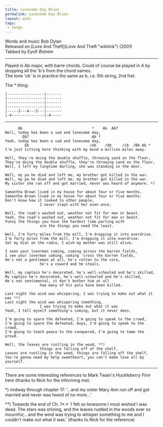 ```yaml
---
title: Lonesome Day Blues
permalink: Lonesome Day Blues
layout: wiki
tags:
 - Songs
---
```


Words and music Bob Dylan  
Released on [Love And Theft](Love And Theft "wikilink") (2001)  
Tabbed by Eyolf Østrem

* * * * *

Played in Ab major, with barre chords. Could of course be played in A by
dropping all the 'b's from the chord names.  
The tone 'cb' is in practice the same as b, i.e. 5th string, 2nd fret.

The \* thing:

    |-----------------|-------
    |-----------------|-------
    |-----------------|-------
    |-----------------|-------
    |-----3---4---3---|-------
    |-4---------------|-4-----

* * * * *

          Ab                                *    Ab  Ab7
    Well, today has been a sad and lonesome day,
            Db7                             Ab *
    Yeah, today has been a sad and lonesome day,
             Eb                            /eb    /db     /cb  /Bb Ab *
    I'm just sitting here thinking with my mind a million miles away.

    Well, they're doing the double shuffle, throwing sand on the floor,
    They're doing the double shuffle, they're throwing sand on the floor,
    Well, I left my longtime darling, she was standing in the door.

    Well, my pa he died and left me, my brother got killed in the war.
    Well, my pa he died and left me, my brother got killed in the war.
    My sister she ran off and got married, never was heard of anymore. *)

    Samantha Brown lived in my house for about four or five months.
    Samantha Brown lived in my house for about four or five months.
    Don't know how it looked to other people,
                    I never slept with her even once.

    Well, the road's washed out, weather not fit for man or beast.
    Yeah, the road's washed out, weather not fit for man or beast.
    Funny the things you have the hardest time parting with
                    are the things you need the least.

    Well, I'm forty miles from the mill, I'm dropping it into overdrive.
    I'm forty miles from the mill, I'm dropping it into overdrive.
    Set my dial on the radio, I wish my mother was still alive.

    I seen your loverman coming, coming across the barren fields,
    I see your loverman coming, coming 'cross the barren fields,
    He's not a gentleman at all, he's rotten to the core,
                    he's a coward and he steals.

    Well, my captain he's decorated, he's well-schooled and he's skilled,
    My captain he's decorated, he's well-schooled and he's skilled,
    He's not sentimental, it don't bother him at all
                    how many of his pals have been killed.

    Last night the wind was whispering, I was trying to make out what it was **)
    Last night the wind was whispering something,
                    I was trying to make out what it was
    Yeah, I tell myself something's coming, but it never does.

    I'm going to spare the defeated, I'm going to speak to the crowd,
    I'm going to spare the defeated, boys, I'm going to speak to the crowd,
    I'm going to teach peace to the conquered, I'm going to tame the proud.

    Well, the leaves are rustling in the wood, **)
                    things are falling off of the shelf,
    Leaves are rustling in the wood, things are falling off the shelf,
    You're gonna need my help sweetheart, you can't make love all by yourself.

* * * * *

There are some interesting references to Mark Twain's *Huckleberry Finn*
here (thanks to Nick for the informing me):

\*) midway through chapter 17: '...and my sister Mary Ann run off and
got married and never was heard of no more...'

\*\*) Towards the end of Ch. 1*:* 'I felt so lonesome I most wished I
was dead. The stars was shining, and the leaves rustled in the woods
ever so mournful;...and the wind was trying to whisper something to me
and I couldn't make out what it was.' (thanks to Nick for the reference)
